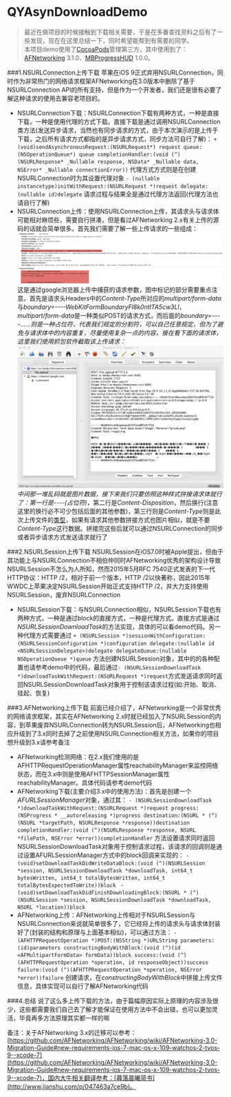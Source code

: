 QYAsynDownloadDemo
====
>最近在做项目的时候接触到下载相关需要，于是在多番查找资料之后有了一些发现，现在在这里总结一下，同时希望能帮到有需要的同学。  
本项目demo使用了[CocoaPods](http://guides.cocoapods.org/using/getting-started.html#toc_3)管理第三方，其中使用到了：[AFNetworking](https://github.com/AFNetworking/AFNetworking) 3.1.0、[MBProgressHUD](https://github.com/jdg/MBProgressHUD) 1.0.0。 

###1.NSURLConnection上传下载
苹果在iOS 9正式弃用NSURLConnection，同时作为非常热门的网络请求框架AFNetworking在3.0版本中删除了基于 NSURLConnection API的所有支持，但是作为一个开发者，我们还是很有必要了解这种请求的使用去兼容老项目的。
  
* NSURLConnection下载：NSURLConnection下载有两种方式，一种是直接下载，一种是使用代理的方式下载。直接下载是通过调用NSURLConnection类方法(发送异步请求，当然也有同步请求的方式，由于本次演示的是上传于下载，之后所有请求方式都指的是异步请求方式，同步方法可自行了解)：
`+ (void)sendAsynchronousRequest:(NSURLRequest*) request
                          queue:(NSOperationQueue*) queue
              completionHandler:(void (^)(NSURLResponse* _Nullable response, NSData* _Nullable data, NSError* _Nullable connectionError))`
代理方式方式则是在创建NSURLConnection时为其设置代理对象
`- (nullable instancetype)initWithRequest:(NSURLRequest *)request delegate:(nullable id)delegate`
请求过程与结果全是通过代理方法返回(代理方法也请自行了解)
* NSURLConnection上传：使用NSURLConnection上传，其请求头与请求体可能相对麻烦些，需要自行拼凑，但是看过AFNetworking 2.x有关上传的源码的话就会简单很多。首先我们需要了解一些上传请求的一些组成：![image](https://github.com/peanutNote/QYAsynDownloadDemo/blob/master/QYAsynDownloadDemo/demoImage1.jpeg)
这是通过google浏览器上传中捕获的请求参数，图中标记的部分需要重点注意。首先是请求头Headers中的*Content-Type*所对应的*multipart/form-data*与*boundary=----WebKitFormBoundaryFl8k0ntITA5cw3Ll*，*multipart/form-data*是一种类似POST的请求方式，而后面的*boundary=----……*则是一种占位符，代表我们规定的分割符，可以自己任意规定，但为了避免与请求体中的内容重复，尽量使用复杂一点的内容，接在看下面的请求体，这里我们使用抓包软件截取该上传请求：![image](https://github.com/peanutNote/QYAsynDownloadDemo/blob/master/QYAsynDownloadDemo/demoImage2.jpeg)
中间那一堆乱码就是图片数据，接下来我们只要仿照这种样式拼接请求体就行了：第一行是*----(占位符)*，第二行是*Content-Disposition*，然后换行(注意这里的换行必不可少包括后面的其他参数)，第三行则是*Content-Type*则是此次上传文件的[类型](http://www.iana.org/assignments/media-types/media-types.xhtml)，如果有请求其他参数拼接方式也图片相似，就是不要*Content-Type*这行数据。拼接完这些后就可以通过NSURLConnection的同步或者异步请求方式发送请求就行了

###2.NSURLSession上传下载
NSURLSession在iOS7.0时被Apple提出，但由于其功能上与NSURLConnection不相伯仲同时AFNetworking优秀的架构设计导致NSURLSession不怎么为人所知，然而2015年5月RFC 7540正式发表的下一代HTTP协议：HTTP /2，相对于前一个版本，HTTP /2以快著称，因此2015年WWDC上苹果决定NSURLSession开始正式支持HTTP /2，并大力支持使用NSURLSession，废弃NSURLConnection

* NSURLSession下载：与NSURLConnection相似，NSURLSession下载也有两种方式，一种是通过block的直接方式，一种是代理方式。直接方式是通过*NSURLSessionDownloadTask*的方法实现，具体的可以看demo代码。另一种代理方式需要通过
`+ (NSURLSession *)sessionWithConfiguration:(NSURLSessionConfiguration *)configuration delegate:(nullable id <NSURLSessionDelegate>)delegate delegateQueue:(nullable NSOperationQueue *)queue`
方法创建NSURLSession对象，其中的的各种配置也请参考demo中的代码，最后通过`- (NSURLSessionDownloadTask *)downloadTaskWithRequest:(NSURLRequest *)request`方式发送请求同时返回NSURLSessionDownloadTask对象用于控制该请求过程(如:开始、取消、挂起、恢复)

###3.AFNetworking上传下载
前面已经介绍了，AFNetworking是一个非常优秀的网络请求框架，其实在AFNetworking 2.x时就已经加入了NSURLSession的内容，到苹果废弃NSURLConnection转为NSURLSession后，AFNetworking也相应升级到了3.x同时去掉了之前使用NSURLConnection相关方法，如果你的项目想升级到3.x请参考备注

* AFNetworking检测网络：在2.x我们使用的是AFHTTPRequestOperationManager属性reachabilityManager来监控网络状态，而在3.x中则是使用AFHTTPSessionManager属性reachabilityManager。具体代码请参考demo代码
* AFNetworking下载(主要介绍3.x中的使用方法)：首先是创建一个*AFURLSessionManager*对象，通过其：
`- (NSURLSessionDownloadTask *)downloadTaskWithRequest:(NSURLRequest *)request
                                             progress:(NSProgress * __autoreleasing *)progress
                                          destination:(NSURL * (^)(NSURL *targetPath, NSURLResponse *response))destination
                                    completionHandler:(void (^)(NSURLResponse *response, NSURL *filePath, NSError *error))completionHandler`
方法设置请求同时返回NSURLSessionDownloadTask对象用于控制请求过程，该请求的回调则是通过设置AFURLSessionManager方式中的block回调来实现的：
`- (void)setDownloadTaskDidWriteDataBlock:(void (^)(NSURLSession *session, NSURLSessionDownloadTask *downloadTask, int64_t bytesWritten, int64_t totalBytesWritten, int64_t totalBytesExpectedToWrite))block
`
`- (void)setDownloadTaskDidFinishDownloadingBlock:(NSURL * (^)(NSURLSession *session, NSURLSessionDownloadTask *downloadTask, NSURL *location))block
`
* AFNetworking上传：AFNetworking上传相对于NSURLSession与NSURLConnection来说就简单很多了，它已经将上传的请求头与请求体封装好了(封装的结构和原理与上面基本相似)，可以通过方法：
`- (AFHTTPRequestOperation *)POST:(NSString *)URLString
                      parameters:(id)parameters
       constructingBodyWithBlock:(void (^)(id <AFMultipartFormData> formData))block
                         success:(void (^)(AFHTTPRequestOperation *operation, id responseObject))success
                         failure:(void (^)(AFHTTPRequestOperation *operation, NSError *error))failure`
创建请求，在*constructingBodyWithBlock*中拼接上传文件信息，具体实现可以自行了解AFNetworking代码

###4.总结
说了这么多上传下载的方法，由于篇幅原因实际上原理的内容涉及很少，这些都需要我们自己去了解才能保证在使用方法中不会出错，也可以更加灵活，毕竟再多方法原理其实都一样的嘛

备注：关于AFNetworking 3.x的迁移可以参考：[https://github.com/AFNetworking/AFNetworking/wiki/AFNetworking-3.0-Migration-Guide#new-requirements-ios-7-mac-os-x-109-watchos-2-tvos-9--xcode-7](https://github.com/AFNetworking/AFNetworking/wiki/AFNetworking-3.0-Migration-Guide#new-requirements-ios-7-mac-os-x-109-watchos-2-tvos-9--xcode-7)，国内大牛相关翻译参考：[暮落晨曦简书](http://www.jianshu.com/p/047463a7ce9b)。  
